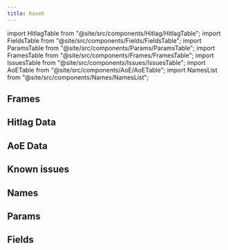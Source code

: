```yaml
---
title: Kaveh
---
```


import HitlagTable from "@site/src/components/Hitlag/HitlagTable";
import FieldsTable from "@site/src/components/Fields/FieldsTable";
import ParamsTable from "@site/src/components/Params/ParamsTable";
import FramesTable from "@site/src/components/Frames/FramesTable";
import IssuesTable from "@site/src/components/Issues/IssuesTable";
import AoETable from "@site/src/components/AoE/AoETable";
import NamesList from "@site/src/components/Names/NamesList";

## Frames

<FramesTable character="kaveh" />

## Hitlag Data

<HitlagTable character="kaveh" />

## AoE Data

<AoETable character="kaveh" />

## Known issues

<IssuesTable character="kaveh" />

## Names

<NamesList character="kaveh" />

## Params

<ParamsTable character="kaveh" />

## Fields

<FieldsTable character="kaveh" />